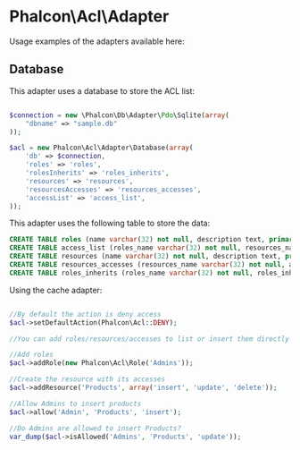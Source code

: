 
Phalcon\Acl\Adapter
===================

Usage examples of the adapters available here:

Database
--------
This adapter uses a database to store the ACL list:

```php

$connection = new \Phalcon\Db\Adapter\Pdo\Sqlite(array(
    "dbname" => "sample.db"
));

$acl = new Phalcon\Acl\Adapter\Database(array(
	'db' => $connection,
	'roles' => 'roles',
	'rolesInherits' => 'roles_inherits',
	'resources' => 'resources',
	'resourcesAccesses' => 'resources_accesses',
	'accessList' => 'access_list',
));

```

This adapter uses the following table to store the data:

```sql
CREATE TABLE roles (name varchar(32) not null, description text, primary key(name));
CREATE TABLE access_list (roles_name varchar(32) not null, resources_name varchar(32) not null, access_name varchar(32) not null, allowed int(3) not null, primary key(roles_name, resources_name, access_name));
CREATE TABLE resources (name varchar(32) not null, description text, primary key(name));
CREATE TABLE resources_accesses (resources_name varchar(32) not null, access_name varchar(32) not null, primary key(resources_name, access_name));
CREATE TABLE roles_inherits (roles_name varchar(32) not null, roles_inherit varchar(32) not null, primary key(roles_name, roles_inherit));
```

Using the cache adapter:

```php

//By default the action is deny access
$acl->setDefaultAction(Phalcon\Acl::DENY);

//You can add roles/resources/accesses to list or insert them directly in the tables

//Add roles
$acl->addRole(new Phalcon\Acl\Role('Admins'));

//Create the resource with its accesses
$acl->addResource('Products', array('insert', 'update', 'delete'));

//Allow Admins to insert products
$acl->allow('Admin', 'Products', 'insert');

//Do Admins are allowed to insert Products?
var_dump($acl->isAllowed('Admins', 'Products', 'update'));

```

